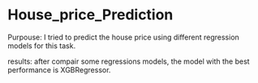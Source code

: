 # House_price_Prediction

Purpouse: I tried to predict the house price using different regression models for this task.

results: after compair some regressions models, the model with the best performance is XGBRegressor.
